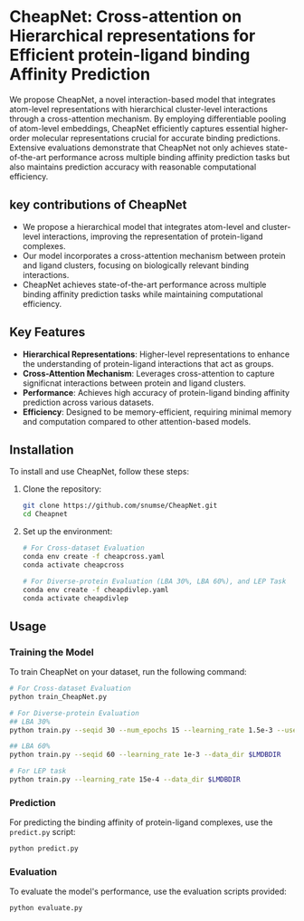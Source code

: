 
# CheapNet: Cross-attention on Hierarchical representations for Efficient protein-ligand binding Affinity Prediction

We propose CheapNet, a novel interaction-based model that integrates atom-level representations with hierarchical cluster-level interactions through a cross-attention mechanism. By employing differentiable pooling of atom-level embeddings, CheapNet efficiently captures essential higher-order molecular representations crucial for accurate binding predictions. Extensive evaluations demonstrate that CheapNet not only achieves state-of-the-art performance across multiple binding affinity prediction tasks but also maintains prediction accuracy with reasonable computational efficiency.

## key contributions of CheapNet

  - We propose a hierarchical model that integrates atom-level and cluster-level interactions, improving the representation of protein-ligand complexes.
  - Our model incorporates a cross-attention mechanism between protein and ligand clusters, focusing on biologically relevant binding interactions.
  - CheapNet achieves state-of-the-art performance across multiple binding affinity prediction tasks while maintaining computational efficiency.

## Key Features

- **Hierarchical Representations**: Higher-level representations to enhance the understanding of protein-ligand interactions that act as groups.
- **Cross-Attention Mechanism**: Leverages cross-attention to capture significnat interactions between protein and ligand clusters.
- **Performance**: Achieves high accuracy of protein-ligand binding affinity prediction across various datasets.
- **Efficiency**: Designed to be memory-efficient, requiring minimal memory and computation compared to other attention-based models.

## Installation

To install and use CheapNet, follow these steps:

1. Clone the repository:
   ```bash
   git clone https://github.com/snumse/CheapNet.git
   cd Cheapnet
   ```

2. Set up the environment:
   ```bash
   # For Cross-dataset Evaluation
   conda env create -f cheapcross.yaml
   conda activate cheapcross

   # For Diverse-protein Evaluation (LBA 30%, LBA 60%), and LEP Task
   conda env create -f cheapdivlep.yaml
   conda activate cheapdivlep
   ```

## Usage

### Training the Model

To train CheapNet on your dataset, run the following command:

```bash
# For Cross-dataset Evaluation
python train_CheapNet.py

# For Diverse-protein Evaluation
## LBA 30%
python train.py --seqid 30 --num_epochs 15 --learning_rate 1.5e-3 --use_scheduler 0 --data_dir $LMDBDIR

## LBA 60%
python train.py --seqid 60 --learning_rate 1e-3 --data_dir $LMDBDIR 

# For LEP task
python train.py --learning_rate 15e-4 --data_dir $LMDBDIR
```

### Prediction

For predicting the binding affinity of protein-ligand complexes, use the `predict.py` script:

```bash
python predict.py
```

### Evaluation

To evaluate the model's performance, use the evaluation scripts provided:

```bash
python evaluate.py
```